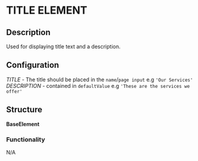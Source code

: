 # TITLE ELEMENT

## Description
Used for displaying title text and a description.

## Configuration
*TITLE* - The title should be placed in the  `name`/`page input`  e.g `'Our Services'`
*DESCRIPTION* - contained in `defaultValue` e.g `'These are the services we offer'`

## Structure
**BaseElement**

### Functionality
N/A

